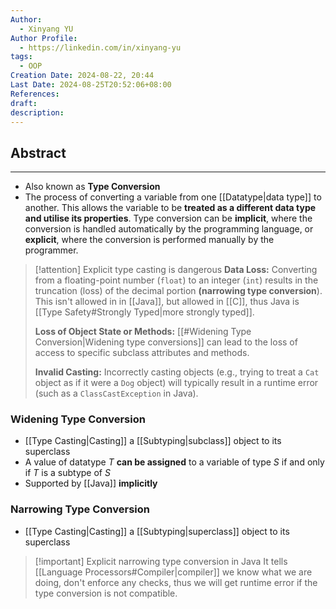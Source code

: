 ```yaml
---
Author:
  - Xinyang YU
Author Profile:
  - https://linkedin.com/in/xinyang-yu
tags:
  - OOP
Creation Date: 2024-08-22, 20:44
Last Date: 2024-08-25T20:52:06+08:00
References: 
draft: 
description: 
---
```

## Abstract
---
- Also known as **Type Conversion**
- The process of converting a variable from one [[Datatype|data type]] to another. This allows the variable to be **treated as a different data type and utilise its properties**. Type conversion can be **implicit**, where the conversion is handled automatically by the programming language, or **explicit**, where the conversion is performed manually by the programmer.

>[!attention] Explicit type casting is dangerous
> **Data Loss:** Converting from a floating-point number (`float`) to an integer (`int`) results in the truncation (loss) of the decimal portion **(narrowing type conversion**). This isn't allowed in in [[Java]], but allowed in [[C]], thus Java is [[Type Safety#Strongly Typed|more strongly typed]].
> 
> **Loss of Object State or Methods:** [[#Widening Type Conversion|Widening type conversions]] can lead to the loss of access to specific subclass attributes and methods.
> 
> **Invalid Casting:** Incorrectly casting objects (e.g., trying to treat a `Cat` object as if it were a `Dog` object) will typically result in a runtime error (such as a `ClassCastException` in Java).

### Widening Type Conversion
- [[Type Casting|Casting]] a [[Subtyping|subclass]] object to its superclass
- A value of datatype $T$ **can be assigned** to a variable of type $S$ if and only if $T$ is a subtype of $S$
- Supported by [[Java]] **implicitly**

### Narrowing Type Conversion
- [[Type Casting|Casting]] a [[Subtyping|superclass]] object to its superclass

>[!important] Explicit narrowing type conversion in Java
> It tells [[Language Processors#Compiler|compiler]] we know what we are doing, don't enforce any checks, thus we will get runtime error if the type conversion is not compatible.